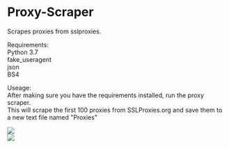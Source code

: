 # Proxy-Scraper
Scrapes proxies from sslproxies.

Requirements:
<br>
Python 3.7
<br>
fake_useragent
<br>
json
<br>
BS4

Useage:
<br>
After making sure you have the requirements installed, run the proxy scraper.
<br>
This will scrape the first 100 proxies from SSLProxies.org and save them to a new text file named "Proxies"

<img src="https://i.imgur.com/3Aah0hj.png"/></a>
<br>
<img src="https://i.imgur.com/zNxZTr5.png"/></a>
